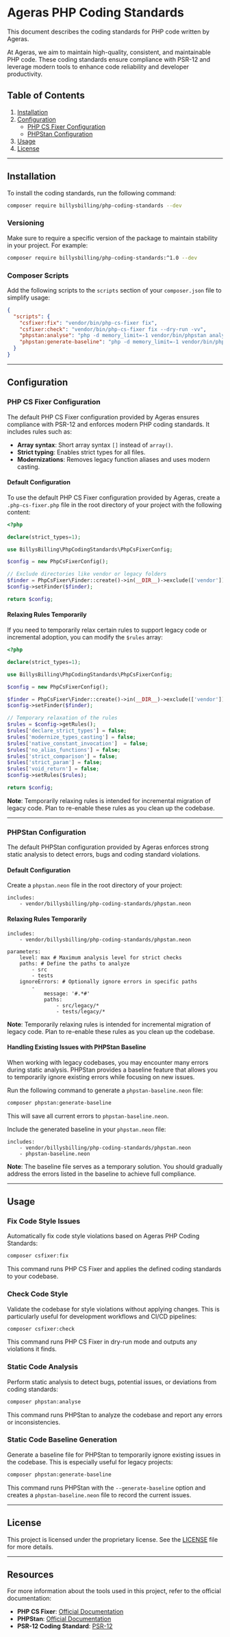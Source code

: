 Ageras PHP Coding Standards
==============================

This document describes the coding standards for PHP code written by Ageras.

At Ageras, we aim to maintain high-quality, consistent, and maintainable PHP code. These coding standards ensure compliance with PSR-12 and leverage modern tools to enhance code reliability and developer productivity.

## Table of Contents
1. [Installation](#installation)
2. [Configuration](#configuration)
   - [PHP CS Fixer Configuration](#php-cs-fixer-configuration)
   - [PHPStan Configuration](#phpstan-configuration)
3. [Usage](#usage)
4. [License](#license)
---

## Installation

To install the coding standards, run the following command:
```bash
composer require billysbilling/php-coding-standards --dev
```

### Versioning

Make sure to require a specific version of the package to maintain stability in your project. For example:
```bash
composer require billysbilling/php-coding-standards:^1.0 --dev
```

### Composer Scripts

Add the following scripts to the `scripts` section of your `composer.json` file to simplify usage:
```json
{
  "scripts": {
    "csfixer:fix": "vendor/bin/php-cs-fixer fix",
    "csfixer:check": "vendor/bin/php-cs-fixer fix --dry-run -vv",
    "phpstan:analyse": "php -d memory_limit=-1 vendor/bin/phpstan analyse --memory-limit=-1",
    "phpstan:generate-baseline": "php -d memory_limit=-1 vendor/bin/phpstan analyse --generate-baseline --memory-limit=-1"
  }
}
```

---
## Configuration

### PHP CS Fixer Configuration

The default PHP CS Fixer configuration provided by Ageras ensures compliance with PSR-12 and enforces modern PHP coding standards. It includes rules such as:
- **Array syntax**: Short array syntax `[]` instead of `array()`.
- **Strict typing**: Enables strict types for all files.
- **Modernizations**: Removes legacy function aliases and uses modern casting.

#### Default Configuration

To use the default PHP CS Fixer configuration provided by Ageras, create a `.php-cs-fixer.php` file in the root directory of your project with the following content:
```php
<?php

declare(strict_types=1);

use BillysBilling\PhpCodingStandards\PhpCsFixerConfig;

$config = new PhpCsFixerConfig();

// Exclude directories like vendor or legacy folders
$finder = PhpCsFixer\Finder::create()->in(__DIR__)->exclude(['vendor']);
$config->setFinder($finder);

return $config;
```

#### Relaxing Rules Temporarily

If you need to temporarily relax certain rules to support legacy code or incremental adoption, you can modify the `$rules` array:
```php
<?php

declare(strict_types=1);

use BillysBilling\PhpCodingStandards\PhpCsFixerConfig;

$config = new PhpCsFixerConfig();

$finder = PhpCsFixer\Finder::create()->in(__DIR__)->exclude(['vendor']);
$config->setFinder($finder);

// Temporary relaxation of the rules
$rules = $config->getRules();
$rules['declare_strict_types'] = false;
$rules['modernize_types_casting'] = false;
$rules['native_constant_invocation']  = false;
$rules['no_alias_functions'] = false;
$rules['strict_comparison'] = false;
$rules['strict_param'] = false;
$rules['void_return'] = false;
$config->setRules($rules);

return $config;
```
**Note**: Temporarily relaxing rules is intended for incremental migration of legacy code. Plan to re-enable these rules as you clean up the codebase.

---

### PHPStan Configuration

The default PHPStan configuration provided by Ageras enforces strong static analysis to detect errors, bugs and coding standard violations.

#### Default Configuration

Create a `phpstan.neon` file in the root directory of your project:
```neon
includes:
    - vendor/billysbilling/php-coding-standards/phpstan.neon
```

#### Relaxing Rules Temporarily

```neon
includes:
    - vendor/billysbilling/php-coding-standards/phpstan.neon

parameters:
    level: max # Maximum analysis level for strict checks
    paths: # Define the paths to analyze
        - src
        - tests
    ignoreErrors: # Optionally ignore errors in specific paths
        -
            message: '#.*#'
            paths:
                - src/legacy/*
                - tests/legacy/*
```
**Note**: Temporarily relaxing rules is intended for incremental migration of legacy code. Plan to re-enable these rules as you clean up the codebase.

#### Handling Existing Issues with PHPStan Baseline

When working with legacy codebases, you may encounter many errors during static analysis. PHPStan provides a baseline feature that allows you to temporarily ignore existing errors while focusing on new issues.

Run the following command to generate a `phpstan-baseline.neon` file:
```bash
composer phpstan:generate-baseline
```
This will save all current errors to `phpstan-baseline.neon`.

Include the generated baseline in your `phpstan.neon` file:
```neon
includes:
    - vendor/billysbilling/php-coding-standards/phpstan.neon
    - phpstan-baseline.neon
```
**Note**: The baseline file serves as a temporary solution. You should gradually address the errors listed in the baseline to achieve full compliance.

---

## Usage

### Fix Code Style Issues

Automatically fix code style violations based on Ageras PHP Coding Standards:
```bash
composer csfixer:fix
```
This command runs PHP CS Fixer and applies the defined coding standards to your codebase.

### Check Code Style

Validate the codebase for style violations without applying changes. This is particularly useful for development workflows and CI/CD pipelines:
```bash
composer csfixer:check
```
This command runs PHP CS Fixer in dry-run mode and outputs any violations it finds.

### Static Code Analysis

Perform static analysis to detect bugs, potential issues, or deviations from coding standards:
```bash
composer phpstan:analyse
```
This command runs PHPStan to analyze the codebase and report any errors or inconsistencies.

### Static Code Baseline Generation

Generate a baseline file for PHPStan to temporarily ignore existing issues in the codebase. This is especially useful for legacy projects:
```bash
composer phpstan:generate-baseline
```
This command runs PHPStan with the `--generate-baseline` option and creates a `phpstan-baseline.neon` file to record the current issues.

---

## License

This project is licensed under the proprietary license. See the [LICENSE](LICENSE) file for more details.

---

## Resources

For more information about the tools used in this project, refer to the official documentation:
- **PHP CS Fixer**: [Official Documentation](https://cs.symfony.com/)
- **PHPStan**: [Official Documentation](https://phpstan.org)
- **PSR-12 Coding Standard**: [PSR-12](https://www.php-fig.org/psr/psr-12/)
